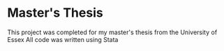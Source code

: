 # Master's Thesis
This project was completed for my master's thesis from the University of Essex
All code was written using Stata
